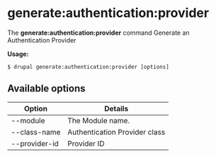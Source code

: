 # generate:authentication:provider
The **generate:authentication:provider** command Generate an Authentication Provider

**Usage:**
```
$ drupal generate:authentication:provider [options] 
```

## Available options
Option | Details
-------|-------------
--module | The Module name.
--class-name | Authentication Provider class
--provider-id | Provider ID

